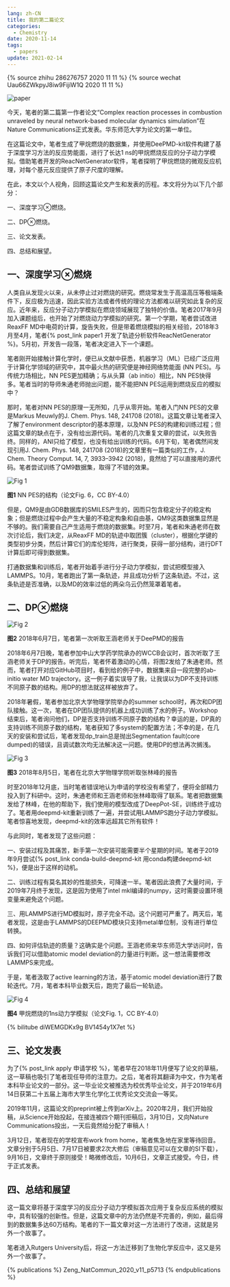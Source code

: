 ```yaml
---
lang: zh-CN
title: 我的第二篇论文
categories:
  - Chemistry
date: 2020-11-14
tags:
  - papers
update: 2021-02-14
---
```

{% source zhihu 286276757 2020 11 11 %}
{% source wechat Uau66ZWkpyJ8iw9FijiW1Q 2020 11 11 %}

![paper](https://bb.njzjz.win/file/jinzhe/img/1axn45xLHDJZ1EVWb3fokP-6AxJKcFb2S)

今天，笔者的第二篇第一作者论文“Complex reaction processes in combustion unraveled by neural network-based molecular dynamics simulation”在Nature Communications正式发表。华东师范大学为论文的第一单位。

在这篇论文中，笔者生成了甲烷燃烧的数据集，并使用DeePMD-kit软件构建了基于深度学习方法的反应势能面，进行了长达1 ns的甲烷燃烧反应的分子动力学模拟。借助笔者开发的ReacNetGenerator软件，笔者探明了甲烷燃烧的微观反应机理，对每个基元反应提供了原子尺度的理解。

在此，本文以个人视角，回顾这篇论文产生和发表的历程。<!--more-->本文将分为以下几个部分：

一、深度学习⊗燃烧。

二、DP⊗燃烧。

三、论文发表。

四、总结和展望。

## 一、深度学习⊗燃烧

人类自从发现火以来，从未停止过对燃烧的研究。燃烧常发生于高温高压等极端条件下，反应极为迅速，因此实验方法或者传统的理论方法都难以研究如此复杂的反应。近年来，反应分子动力学模拟在燃烧领域展现了独特的价值。笔者2017年9月加入课题组后，也开始了对燃烧动力学模拟的研究。第一个学期，笔者尝试改进ReaxFF MD中电荷的计算，旋告失败，但是带着燃烧模拟的相关经验，2018年3月至4月，笔者{% post_link paper1 开发了轨迹分析软件ReacNetGenerator %}。5月初，开发告一段落，笔者决定进入下一个课题。

笔者刚开始接触计算化学时，便已从文献中获悉，机器学习（ML）已经广泛应用于计算化学领域的研究中，其中最火热的研究便是神经网络势能面 (NN PES)。与传统力场相比，NN PES更加精确；与从头算（ab initio）相比，NN PES快得多。笔者当时的导师朱通老师抛出问题，能不能把NN PES运用到燃烧反应的模拟中？

那时，笔者对NN PES的原理一无所知，几乎从零开始。笔者入门NN PES的文章是Markus Meuwly的J. Chem. Phys. 148, 241708 (2018)。这篇文章让笔者深入了解了environment descriptor的基本原理，以及NN PES的构建和训练过程；但这篇文章的缺点在于，没有给出源代码。笔者的几次重复文章的尝试，以失败告终。同样的，ANI只给了模型，也没有给出训练的代码。6月下旬，笔者偶然间发现引用J. Chem. Phys. 148, 241708 (2018)的文章里有一篇类似的工作，J. Chem. Theory Comput. 14, 7, 3933–3942 (2018)，竟然给了可以直接用的源代码。笔者尝试训练了QM9数据集，取得了不错的效果。

![Fig 1](https://media.springernature.com/full/springer-static/image/art%3A10.1038%2Fs41467-020-19497-z/MediaObjects/41467_2020_19497_Fig6_HTML.png)

**图1** NN PES的结构（论文Fig. 6，CC BY-4.0）

但是，QM9是由GDB数据库的SMILES产生的，因而只包含稳定分子的稳定构象；但是燃烧过程中会产生大量的不稳定构象和自由基，QM9这类数据集显然是不够的。我们需要自己产生适用于燃烧的数据集。时至7月，笔者和朱通老师在数次讨论后，我们决定，从ReaxFF MD的轨迹中取团簇（cluster），根据化学键的类型初步分类，然后计算它们的库伦矩阵，进行聚类，获得一部分结构，进行DFT计算后即可得到数据集。

打通数据集和训练后，笔者开始着手进行分子动力学模拟，尝试把模型接入LAMMPS。10月，笔者跑出了第一条轨迹，并且成功分析了这条轨迹。不过，这条轨迹是否准确，以及MD的效率过低的两朵乌云仍然笼罩着笔者。

## 二、DP⊗燃烧

![Fig 2](https://bb.njzjz.win/file/jinzhe/img/1zXvMLoHiSUPHojC2kkx-dM2oKrMVozZ8)

**图2** 2018年6月7日，笔者第一次听取王涵老师关于DeePMD的报告

2018年6月7日晚，笔者参加中山大学药学院承办的WCCB会议时，首次听取了王涵老师关于DP的报告。听完后，笔者怀着激动的心情，将图2发给了朱通老师。然而，笔者打开对应GitHub项目时，看到给的例子中，数据集来自一段完整的ab-initio water MD trajectory。这一例子着实误导了我，让我误以为DP不支持训练不同原子数的结构。用DP的想法就这样被放弃了。

2018年暑假，笔者参加北京大学物理学院举办的summer school时，再次和DP团队接触。这一次，笔者在DP团队提供的机器上成功训练了水的例子。Workshop结束后，笔者询问他们，DP是否支持训练不同原子数的结构？幸运的是，DP真的支持训练不同原子数的结构，笔者获知了多system的配置方法；不幸的是，在几天的安装和尝试后，笔者发现dp_train总是抛出Segmentation fault(core dumped)的错误，且调试数次均无法解决这一问题。使用DP的想法再次搁浅。

![Fig 3](https://bb.njzjz.win/file/jinzhe/img/1W2taWF0ibl-EnavudDSIIS1Wcze1ftBZ)

**图3** 2018年8月5日，笔者在北京大学物理学院听取张林峰的报告

时至2018年12月底，当时笔者错误地认为申请的学校没有希望了，便将全部精力投入到了科研中。这时，朱通老师和王涵老师和张林峰取得了联系。笔者把数据集发给了林峰，在他的帮助下，我们使用的模型改成了DeepPot-SE，训练终于成功了。笔者用deepmd-kit重新训练了一遍，并尝试用LAMMPS跑分子动力学模拟。笔者惊喜地发现，deepmd-kit的效率远超其它所有软件！

与此同时，笔者发现了这些问题：

一、安装过程及其痛苦，新手第一次安装可能需要半个星期的时间。笔者于2019年9月尝试{% post_link conda-build-deepmd-kit 用conda构建deepmd-kit %}，便是出于这样的动机。

二、训练过程有莫名其妙的性能损失，可降速一半。笔者因此浪费了大量时间，于2019年7月终于发现，这是因为使用了intel mkl编译的numpy，这时需要设置环境变量来避免这个问题。

三、用LAMMPS进行MD模拟时，原子完全不动。这个问题可严重了。两天后，笔者发现，这是由于LAMMPS的DEEPMD模块只支持metal单位制，没有进行单位转换。

四、如何评估轨迹的质量？这确实是个问题。王涵老师来华东师范大学访问时，告诉我们可以借助atomic model deviation的力量进行判断。这一想法需要修改LAMMPS来完成。

于是，笔者汲取了active learning的方法，基于atomic model deviation进行了数轮迭代。7月，笔者本科毕业数天后，跑完了最后一轮轨迹。

![Fig 4](https://media.springernature.com/full/springer-static/image/art%3A10.1038%2Fs41467-020-19497-z/MediaObjects/41467_2020_19497_Fig1_HTML.png)

**图4** 甲烷燃烧的1ns动力学模拟（论文Fig. 1，CC BY-4.0）

{% bilitube diWEMGDKx9g BV1454y1X7et %}

## 三、论文发表

为了{% post_link apply 申请学校 %}，笔者早在2018年11月便写了论文的草稿，这一草稿也吸引了笔者现任导师的注意力。之后，笔者将其翻译为中文，作为笔者本科毕业论文的一部分。这一毕业论文被推选为校优秀毕业论文，并于2019年6月14日获第二十五届上海市大学生化学化工优秀论文交流会一等奖。

2019年11月，这篇论文的preprint被上传到arXiv上。2020年2月，我们开始投稿，从Science开始投起，在接连被四个期刊拒稿后，3月10日，又向Nature Communications投出，一天后竟然给分配了审稿人！

3月12日，笔者现在的学校宣布work from home，笔者焦急地在家里等待回音。文章分别于5月5日、7月17日被要求2次大修后（审稿意见可以在文章的SI下载），9月16日，文章终于原则接受！略微修改后，10月6日，文章正式接受。今日，终于正式发表。

## 四、总结和展望

这一篇文章将基于深度学习的反应分子动力学模拟首次应用于复杂反应系统的模拟中，具有较强的创新性。但是，这篇文章中的方法仍然是不完善的，例如，最后得到的数据集多达60万结构。笔者的下一篇文章对这一方法进行了改进，这就是另外一个故事了。

笔者进入Rutgers University后，将这一方法迁移到了生物化学反应中，这又是另外一个故事了。

{% publications %}
Zeng_NatCommun_2020_v11_p5713
{% endpublications %}

